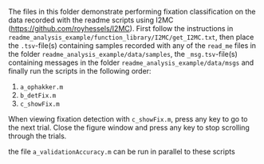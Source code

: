 The files in this folder demonstrate performing fixation classification on the data recorded with the readme scripts using I2MC (https://github.com/royhessels/I2MC). First follow the instructions in `readme_analysis_example/function_library/I2MC/get_I2MC.txt`, then place the `.tsv`-file(s) containing samples recorded with any of the `read_me` files in the folder `readme_analysis_example/data/samples`, the `_msg.tsv`-file(s) containing messages in the folder `readme_analysis_example/data/msgs` and finally run the scripts in the following order:

1. `a_ophakker.m`
2. `b_detFix.m`
3. `c_showFix.m`

When viewing fixation detection with `c_showFix.m`, press any key to go to the next trial. Close the figure window and press any key to stop scrolling through the trials.

the file `a_validationAccuracy.m` can be run in parallel to these scripts
